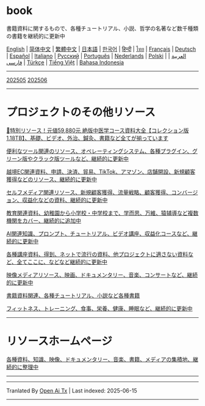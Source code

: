 # book
書籍資料に関するもので、各種チュートリアル、小説、哲学の名著など数千種類の書籍を継続的に更新中

[English](https://openaitx.github.io/view.html?user=mswnlz&project=book&lang=en) | [简体中文](https://openaitx.github.io/view.html?user=mswnlz&project=book&lang=zh-CN) | [繁體中文](https://openaitx.github.io/view.html?user=mswnlz&project=book&lang=zh-TW) | [日本語](https://openaitx.github.io/view.html?user=mswnlz&project=book&lang=ja) | [한국어](https://openaitx.github.io/view.html?user=mswnlz&project=book&lang=ko) | [हिन्दी](https://openaitx.github.io/view.html?user=mswnlz&project=book&lang=hi) | [ไทย](https://openaitx.github.io/view.html?user=mswnlz&project=book&lang=th) | [Français](https://openaitx.github.io/view.html?user=mswnlz&project=book&lang=fr) | [Deutsch](https://openaitx.github.io/view.html?user=mswnlz&project=book&lang=de) | [Español](https://openaitx.github.io/view.html?user=mswnlz&project=book&lang=es) | [Italiano](https://openaitx.github.io/view.html?user=mswnlz&project=book&lang=it) | [Русский](https://openaitx.github.io/view.html?user=mswnlz&project=book&lang=ru) | [Português](https://openaitx.github.io/view.html?user=mswnlz&project=book&lang=pt) | [Nederlands](https://openaitx.github.io/view.html?user=mswnlz&project=book&lang=nl) | [Polski](https://openaitx.github.io/view.html?user=mswnlz&project=book&lang=pl) | [العربية](https://openaitx.github.io/view.html?user=mswnlz&project=book&lang=ar) | [فارسی](https://openaitx.github.io/view.html?user=mswnlz&project=book&lang=fa) | [Türkçe](https://openaitx.github.io/view.html?user=mswnlz&project=book&lang=tr) | [Tiếng Việt](https://openaitx.github.io/view.html?user=mswnlz&project=book&lang=vi) | [Bahasa Indonesia](https://openaitx.github.io/view.html?user=mswnlz&project=book&lang=id)

----------------
[202505](https://raw.githubusercontent.com/mswnlz/book/main/202505.md)
[202506](https://raw.githubusercontent.com/mswnlz/book/main/202506.md)


---------------
# プロジェクトのその他リソース

[🎁特別リソース！元値59,880元 絶版中医学コース資料大全【コレクション版1.18TB】、基礎、ビデオ、外治、鍼灸、書籍など全てが揃っています](https://github.com/mswnlz/chinese-traditional)

[便利なツール関連のリソース、オペレーティングシステム、各種プラグイン、グリーン版やクラック版ツールなど、継続的に更新中](https://github.com/mswnlz/tools)


[越境EC関連資料、申請、決済、貿易、TikTok、アマゾン、店舗開設、新規顧客獲得などのリソース、継続的に更新中](https://github.com/mswnlz/cross-border)

[セルフメディア関連リソース、新規顧客獲得、流量戦略、顧客獲得、コンバージョン、収益化などの資料、継続的に更新中](https://github.com/mswnlz/self-media)

[ 教育関連資料、幼稚園から小学校・中学校まで、学而思、万維、猿辅導など複数機関をカバー、継続的に追加中](https://github.com/mswnlz/edu-knowlege)

[AI関連知識、プロンプト、チュートリアル、ビデオ講座、収益化コースなど、継続的に更新中](https://github.com/mswnlz/AIknowledge)

[各種講座資料、得到、ネットで流行の資料、他プロジェクトに適さない資料など、全てここに、などなど継続的に更新中](https://github.com/mswnlz/curriculum)

[映像メディアリソース、映画、ドキュメンタリー、音楽、コンサートなど、継続的に更新中](https://github.com/mswnlz/movies)

[書籍資料関連、各種チュートリアル、小説など各種書籍](https://github.com/mswnlz/book)

[フィットネス、トレーニング、食事、栄養、健康、睡眠など、継続的に更新中](https://github.com/mswnlz/healthy)

---------------

# リソースホームページ
[各種資料、知識、映像、ドキュメンタリー、音楽、書籍、メディアの集積地、継続的に整理中](https://github.com/mswnlz)

---------------

---

Tranlated By [Open Ai Tx](https://github.com/OpenAiTx/OpenAiTx) | Last indexed: 2025-06-15

---